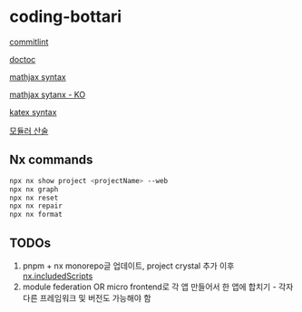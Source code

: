 # coding-bottari

[commitlint](https://commitlint.js.org/)

[doctoc](https://github.com/thlorenz/doctoc)

[mathjax syntax](https://www.onemathematicalcat.org/MathJaxDocumentation/TeXSyntax.html)

[mathjax sytanx - KO](https://www.onemathematicalcat.org/MathJaxDocumentation/MathJaxKorean/TeXSyntax_ko.html)

[katex syntax](https://katex.org/docs/supported)

[모듈러 산술](https://ko.wikipedia.org/wiki/%EB%AA%A8%EB%93%88%EB%9F%AC_%EC%82%B0%EC%88%A0)

## Nx commands

```bash
npx nx show project <projectName> --web
npx nx graph
npx nx reset
npx nx repair
npx nx format
```

## TODOs

1. pnpm + nx monorepo글 업데이트, project crystal 추가 이후 [nx.includedScripts](https://nx.dev/recipes/adopting-nx/adding-to-monorepo#installing-nx)
2. module federation OR micro frontend로 각 앱 만들어서 한 앱에 합치기 - 각자 다른 프레임워크 및 버전도 가능해야 함
